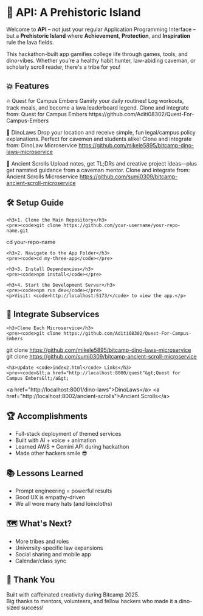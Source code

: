 <!DOCTYPE html>
<html lang="en">

<body>

  <h1>🦕 API: A Prehistoric Island</h1>
  <p>Welcome to <strong>API</strong> – not just your regular Application Programming Interface – but a <strong>Prehistoric Island</strong> where <strong>Achievement</strong>, <strong>Protection</strong>, and <strong>Inspiration</strong> rule the lava fields.</p>
  <p>This hackathon-built app gamifies college life through games, tools, and dino-vibes. Whether you’re a healthy habit hunter, law-abiding caveman, or scholarly scroll reader, there's a tribe for you!</p>

  <div class="section">
    <h2>💥 Features</h2>
🔥 Quest for Campus Embers
Gamify your daily routines! Log workouts, track meals, and become a lava leaderboard legend.
Clone and integrate from: Quest for Campus Embers https://github.com/Aditi08302/Quest-For-Campus-Embers

🦖 DinoLaws
Drop your location and receive simple, fun legal/campus policy explanations. Perfect for cavemen and students alike!
Clone and integrate from: DinoLaw Microservice https://github.com/mikele5895/bitcamp-dino-laws-microservice

📜 Ancient Scrolls
Upload notes, get TL;DRs and creative project ideas—plus get narrated guidance from a caveman mentor.
Clone and integrate from: Ancient Scrolls Microservice https://github.com/sumi0309/bitcamp-ancient-scroll-microservice
   

  <div class="section">
    <h2>🛠 Setup Guide</h2>

    <h3>1. Clone the Main Repository</h3>
    <pre><code>git clone https://github.com/your-username/your-repo-name.git
cd your-repo-name</code></pre>

    <h3>2. Navigate to the App Folder</h3>
    <pre><code>cd my-three-app</code></pre>

    <h3>3. Install Dependencies</h3>
    <pre><code>npm install</code></pre>

    <h3>4. Start the Development Server</h3>
    <pre><code>npm run dev</code></pre>
    <p>Visit: <code>http://localhost:5173/</code> to view the app.</p>
  </div>

  <div class="section">
    <h2>🔗 Integrate Subservices</h2>

    <h3>Clone Each Microservice</h3>
    <pre><code>git clone https://github.com/Aditi08302/Quest-For-Campus-Embers
git clone https://github.com/mikele5895/bitcamp-dino-laws-microservice
git clone https://github.com/sumi0309/bitcamp-ancient-scroll-microservice</code></pre>

    <h3>Update <code>index2.html</code> Links</h3>
    <pre><code>&lt;a href="http://localhost:8000/quest"&gt;Quest for Campus Embers&lt;/a&gt;
&lt;a href="http://localhost:8001/dino-laws"&gt;DinoLaws&lt;/a&gt;
&lt;a href="http://localhost:8002/ancient-scrolls"&gt;Ancient Scrolls&lt;/a&gt;</code></pre>
  </div>

  <div class="section">
    <h2>🏆 Accomplishments</h2>
    <ul>
      <li>Full-stack deployment of themed services</li>
      <li>Built with AI + voice + animation</li>
      <li>Learned AWS + Gemini API during hackathon</li>
      <li>Made other hackers smile 😎</li>
    </ul>
  </div>

  <div class="section">
    <h2>📚 Lessons Learned</h2>
    <ul>
      <li>Prompt engineering = powerful results</li>
      <li>Good UX is empathy-driven</li>
      <li>We all wore many hats (and loincloths)</li>
    </ul>
  </div>

  <div class="section">
    <h2>🗺 What's Next?</h2>
    <ul>
      <li>More tribes and roles</li>
      <li>University-specific law expansions</li>
      <li>Social sharing and mobile app</li>
      <li>Calendar/class sync</li>
    </ul>
  </div>

  <div class="section">
    <h2>🧡 Thank You</h2>
    <p>Built with caffeinated creativity during Bitcamp 2025.<br/>
    Big thanks to mentors, volunteers, and fellow hackers who made it a dino-sized success!</p>
  </div>

</body>
</html>
